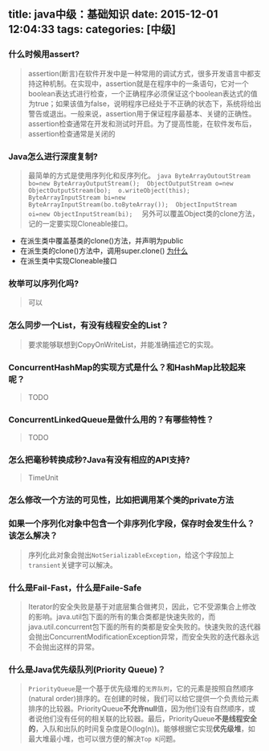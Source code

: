title: java中级：基础知识
date: 2015-12-01 12:04:33
tags:
categories: [中级]
---
### 什么时候用assert?
>assertion(断言)在软件开发中是一种常用的调试方式，很多开发语言中都支持这种机制。在实现中，assertion就是在程序中的一条语句，它对一个boolean表达式进行检查，一个正确程序必须保证这个boolean表达式的值为true；如果该值为false，说明程序已经处于不正确的状态下，系统将给出警告或退出。一般来说，assertion用于保证程序最基本、关键的正确性。assertion检查通常在开发和测试时开启。为了提高性能，在软件发布后，assertion检查通常是关闭的

### Java怎么进行深度复制?
> 最简单的方式是使用序列化和反序列化。
	```java
	ByteArrayOutoutStream bo=new ByteArrayOutputStream(); 
	ObjectOutputStream o=new ObjectOutputStream(bo); 
	o.writeObject(this); 
	ByteArrayInputStream bi=new ByteArrayInputStream(bo.toByteArray()); 
	ObjectInputStream oi=new ObjectInputStream(bi); 
	```
>另外可以覆盖Object类的clone方法，记的一定要实现Cloneable接口。
- 在派生类中覆盖基类的clone()方法，并声明为public
- 在派生类的clone()方法中，调用super.clone() [为什么](/2015/12/01/java-clone/)
- 在派生类中实现Cloneable接口

### 枚举可以序列化吗?
>可以

### 怎么同步一个List，有没有线程安全的List？
>要求能够联想到CopyOnWriteList，并能准确描述它的实现。

### ConcurrentHashMap的实现方式是什么？和HashMap比较起来呢？
>TODO

### ConcurrentLinkedQueue是做什么用的？有哪些特性？
>TODO

### 怎么把毫秒转换成秒?Java有没有相应的API支持?
>TimeUnit

### 怎么修改一个方法的可见性，比如把调用某个类的private方法

### 如果一个序列化对象中包含一个非序列化字段，保存时会发生什么？该怎么解决？
>序列化此对象会抛出`NotSerializableException`，给这个字段加上`transient`关键字可以解决。

### 什么是Fail-Fast，什么是Faile-Safe
>Iterator的安全失败是基于对底层集合做拷贝，因此，它不受源集合上修改的影响。java.util包下面的所有的集合类都是快速失败的，而java.util.concurrent包下面的所有的类都是安全失败的。快速失败的迭代器会抛出ConcurrentModificationException异常，而安全失败的迭代器永远不会抛出这样的异常。

### 什么是Java优先级队列(Priority Queue)？
>`PriorityQueue`是一个基于优先级堆的`无界队列`，它的元素是按照自然顺序(natural order)排序的。在创建的时候，我们可以给它提供一个负责给元素排序的比较器。PriorityQueue**不允许null**值，因为他们没有自然顺序，或者说他们没有任何的相关联的比较器。最后，PriorityQueue**不是线程安全的**，入队和出队的时间复杂度是O(log(n))。能够根据它实现**优先级堆**，如最大堆最小堆，也可以很方便的解决`Top K`问题。
